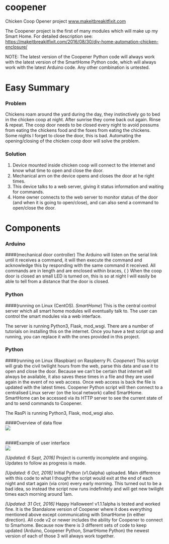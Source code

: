 # coopener
Chicken Coop Opener project
www.makeitbreakitfixit.com

The Coopener project is the first of many modules which will make up my
Smart Home.
For detailed description see: https://makeitbreakitfixit.com/2016/08/30/diy-home-automation-chicken-enclosure/

NOTE: The latest version of the Coopener Python code will always work with the latest version of the SmartHome Python code, which will always work with the latest Arduino code. Any other combination is untested.

# Easy Summary
### Problem
Chickens roam around the yard during the day, they instinctively go to bed in the chicken coop at night. After sunrise they come back out again. Rinse & repeat. The coop door needs to be closed every night to avoid possums from eating the chickens food and the foxes from eating the chickens. Some nights I forget to close the door, this is bad. Automating the opening/closing of the chicken coop door will solve the problem.

### Solution
1. Device mounted inside chicken coop will connect to the internet and know what time to open and close the door.
2. Mechanical arm on the device opens and closes the door at he right times.
3. This device talks to a web server, giving it status information and waiting for commands.
4. Home owner connects to the web server to monitor status of the door (and when it is going to open/close), and can also send a command to open/close the door.

# Components
### Arduino
####(mechanical door controller)
The Arduino will listen on the serial link until it receives a command, it will 
then execute the command and acknowledge this by responding with the same command
it received.
All commands are <rcvChars> in length and are enclosed within braces, { }
When the coop door is closed an small LED is turned on, this is so at night
I will easily be able to tell from a distance that the door is closed.

### Python
####(running on Linux (CentOS). _SmartHome_)
This is the central control server which all smart home modules will eventually talk to. The user can control the smart modules via a web interface.

The server is running Python3, Flask, mod_wsgi. There are a number of tutorials on installing this on the internet. Once you have a test script up and running, you can replace it with the ones provided in this project.

### Python
####(running on Linux (Raspbian) on Raspberry Pi. _Coopener_)
This script will grab the civil twilight hours from the web, parse this data and use it to open and close the door. Because we can’t be certain that internet will always be available, it also saves these times in a file and they are used again in the event of no web access. Once web access is back the file is updated with the latest times.
Coopener Python script will then connect to a centralised Linux server (on the local network) called SmartHome. SmartHome can be accessed via its HTTP server to see the current state of and to send commands to Coopener.

The RasPi is running Python3, Flask, mod_wsgi also.

####Overview of data flow<br>
<img src="https://makeitbreakitfixit.files.wordpress.com/2016/10/flow.jpg"><br>

<br>
####Example of user interface<br>
<img src="https://makeitbreakitfixit.files.wordpress.com/2016/10/coopener.jpg?w=524&h=932"><br>


*[Updated: 6 Sept, 2016]*
Project is currently incomplete and ongoing. Updates to follow as progress is made.

*[Updated: 6 Oct, 2016]*
Initial Python (v1.0alpha) uploaded. Main difference with this code to what I thought the script would exit at the end of each night and start again (via cron) every early morning. This turned out to be a bad idea, so instead the script now runs indefinitely and will get new twilight times each morning around 1am.

*[Updated: 31 Oct, 2016]*
Happy Halloween!
v1.1.1alpha is tested and worked fine. It is the Standalone version of Coopener where it does everything mentioned above except communicating with SmartHome (in either direction).
All code v2 or newer includes the ability for Coopener to connect to Smarhome. Because now there is 3 different sets of code to keep updated (Arduino, Coopener Python, SmartHome Python) the newest version of each of those 3 will always work together.
